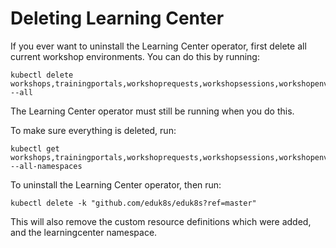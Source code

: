 # Deleting Learning Center

If you ever want to uninstall the Learning Center operator, first delete all current workshop environments. 
You can do this by running:

```
kubectl delete workshops,trainingportals,workshoprequests,workshopsessions,workshopenvironments --all
```

The Learning Center operator must still be running when you do this.

To make sure everything is deleted, run:

```
kubectl get workshops,trainingportals,workshoprequests,workshopsessions,workshopenvironments --all-namespaces
```

To uninstall the Learning Center operator, then run:

```
kubectl delete -k "github.com/eduk8s/eduk8s?ref=master"
```

This will also remove the custom resource definitions which were added, and the learningcenter namespace.
